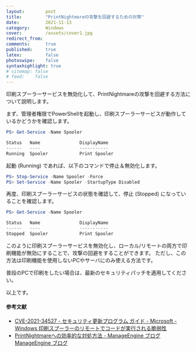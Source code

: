 ```yaml
---
layout:        post
title:         "PrintNightmareの攻撃を回避するための対策"
date:          2021-11-13
category:      Windows
cover:         /assets/cover1.jpg
redirect_from:
comments:      true
published:     true
latex:         false
photoswipe:    false
syntaxhighlight: true
# sitemap: false
# feed:    false
---
```


印刷スプーラーサービスを無効化して、PrintNightmareの攻撃を回避する方法について説明します。

まず、管理者権限でPowerShellを起動し、印刷スプーラーサービスが動作しているかどうかを確認します。

```ps1
PS> Get-Service -Name Spooler

Status   Name               DisplayName
------   ----               -----------
Running  Spooler            Print Spooler
```

起動 (Running) であれば、以下のコマンドで停止＆無効化します。
```ps1
PS> Stop-Service -Name Spooler -Force
PS> Set-Service -Name Spooler -StartupType Disabled
```

再度、印刷スプーラーサービスの状態を確認して、停止 (Stopped) になっていることを確認します。
```ps1
PS> Get-Service -Name Spooler

Status   Name               DisplayName
------   ----               -----------
Stopped  Spooler            Print Spooler
```

このように印刷スプーラーサービスを無効化し、ローカル/リモートの両方で印刷機能が無効にすることで、攻撃の回避をすることができます。
ただし、この方法は印刷機能を使用しないPCやサーバにのみ使える方法です。

普段のPCで印刷をしたい場合は、最新のセキュリティパッチを適用してください。

以上です。

#### 参考文献

- [CVE-2021-34527 - セキュリティ更新プログラム ガイド - Microsoft - Windows 印刷スプーラーのリモートでコードが実行される脆弱性](https://msrc.microsoft.com/update-guide/vulnerability/CVE-2021-34527)
- [PrintNightmareへの効率的な対処方法 - ManageEngine ブログ ManageEngine ブログ](https://blogs.manageengine.jp/printnightmare/)

